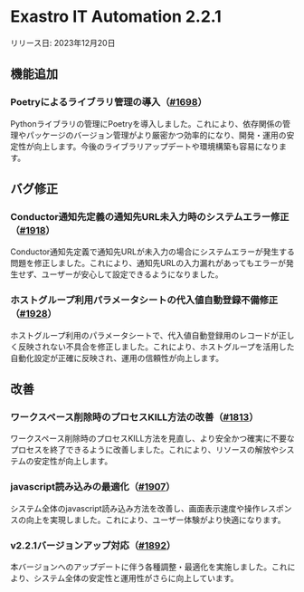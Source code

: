 # Exastro IT Automation 2.2.1

リリース日: 2023年12月20日

## 機能追加

### Poetryによるライブラリ管理の導入（[#1698](https://github.com/exastro-suite/exastro-it-automation/issues/1698)）
Pythonライブラリの管理にPoetryを導入しました。これにより、依存関係の管理やパッケージのバージョン管理がより厳密かつ効率的になり、開発・運用の安定性が向上します。今後のライブラリアップデートや環境構築も容易になります。

## バグ修正

### Conductor通知先定義の通知先URL未入力時のシステムエラー修正（[#1918](https://github.com/exastro-suite/exastro-it-automation/issues/1918)）
Conductor通知先定義で通知先URLが未入力の場合にシステムエラーが発生する問題を修正しました。これにより、通知先URLの入力漏れがあってもエラーが発生せず、ユーザーが安心して設定できるようになりました。

### ホストグループ利用パラメータシートの代入値自動登録不備修正（[#1928](https://github.com/exastro-suite/exastro-it-automation/issues/1928)）
ホストグループ利用のパラメータシートで、代入値自動登録用のレコードが正しく反映されない不具合を修正しました。これにより、ホストグループを活用した自動化設定が正確に反映され、運用の信頼性が向上します。

## 改善

### ワークスペース削除時のプロセスKILL方法の改善（[#1813](https://github.com/exastro-suite/exastro-it-automation/issues/1813)）
ワークスペース削除時のプロセスKILL方法を見直し、より安全かつ確実に不要なプロセスを終了できるように改善しました。これにより、リソースの解放やシステムの安定性が向上します。

### javascript読み込みの最適化（[#1907](https://github.com/exastro-suite/exastro-it-automation/issues/1907)）
システム全体のjavascript読み込み方法を改善し、画面表示速度や操作レスポンスの向上を実現しました。これにより、ユーザー体験がより快適になります。

### v2.2.1バージョンアップ対応（[#1892](https://github.com/exastro-suite/exastro-it-automation/issues/1892)）
本バージョンへのアップデートに伴う各種調整・最適化を実施しました。これにより、システム全体の安定性と運用性がさらに向上しています。

